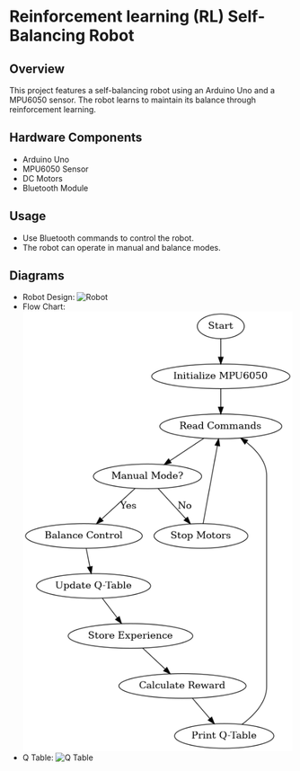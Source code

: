 # Reinforcement learning (RL) Self-Balancing Robot

## Overview
This project features a self-balancing robot using an Arduino Uno and a MPU6050 sensor. The robot learns to maintain its balance through reinforcement learning.

## Hardware Components
- Arduino Uno
- MPU6050 Sensor
- DC Motors
- Bluetooth Module

## Usage
- Use Bluetooth commands to control the robot.
- The robot can operate in manual and balance modes.

## Diagrams
- Robot Design: ![Robot](path_to_robot_image)
- Flow Chart: ![Flow Chart](images/self_balancing_robot_flowchart.png)
- Q Table: ![Q Table](path_to_q_table_image)


